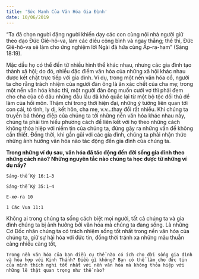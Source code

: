 ```yaml
---
title: 'Sức Mạnh Của Văn Hóa Gia Đình'
date: 10/06/2019
---
```


“Ta đã chọn người đặng người khiến dạy các con cùng nội nhà người giữ theo đạo Đức Giê-hô-va, làm các điều công bình và ngay thẳng; thế thì, Đức Giê-hô-va sẽ làm cho ứng nghiệm lời Ngài đã hứa cùng Áp-ra-ham” (Sáng 18:19).	

Mặc dầu họ có thể đến từ nhiều hình thể khác nhau, nhưng các gia đình tạo thành xã hội; do đó, nhiều đặc điểm văn hóa của những xã hội khác nhau được kết chặt trực tiếp với gia đình. Ví dụ, trong một nền văn hóa cổ, người ta cho rằng trách nhiệm của người đàn ông là ăn xác chết của cha mẹ; trong một nền văn hóa khác thì, một người đàn ông muốn cưới vợ thì phải đem cho cha của cô dâu những đầu lâu đã khô quắc lại từ một bộ tộc đối thủ để làm của hồi môn. Thậm chí trong thời hiện đại, những ý tưởng liên quan tới con cái, tỏ tình, ly dị, kết hôn, cha mẹ, v.v…thay đổi rất nhiều. Khi chúng ta truyền bá thông điệp của chúng ta tới những nền văn hóa khác nhau này, chúng ta phải tìm hiểu phương cách để liên kết với họ theo những cách không thỏa hiệp với niềm tin của chúng ta, đừng gây ra những vấn đề không cần thiết. Đồng thời, khi gần gũi với các gia đình, chúng ta phải nhận thức những ảnh hưởng văn hóa nào tác động đến gia đình của chúng ta. 

**Trong những ví dụ sau, văn hóa đã tác động đến đời sống gia đình theo những cách nào? Những nguyên tắc nào chúng ta học được từ những ví dụ nầy?** 

`Sáng-thế Ký 16:1–3`

`Sáng-thế Ký 35:1–4` 

`E-xơ-ra 10`							  

`1 Các Vua 11:1`		   

Không ai trong chúng ta sống cách biệt mọi người, tất cả chúng ta và gia đình chúng ta bị ảnh hưởng bởi văn hóa mà chúng ta đang sống. Là những Cơ Đốc nhân chúng ta có trách nhiệm sống tốt nhất trong nền văn hóa của chúng ta, giữ sự hài hòa với đức tin, đồng thời tránh xa những mâu thuẫn càng nhiều càng tốt, 

`Trong nền văn hóa của bạn điều cụ thể nào có ích cho đời sống gia đình và hòa hợp với Kinh Thánh? Điều gì không? Bạn có thể làm cho đức tin của mình thích nghi tốt nhất với nền văn hóa mà không thỏa hiệp với những lẽ thật quan trọng như thế nào?`